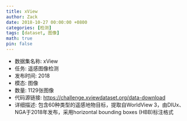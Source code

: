```yaml
---
title: xView
author: Zack
date: 2018-10-27 00:00:00 +0800
categories: [检测]
tags: [dataset, 图像]
math: true
pin: false
---
```

- 数据集名称: xView
- 任务: 遥感图像检测
- 发布时间: 2018
- 模态: 图像
- 数量: 1129张图像
- 代码源链接: https://challenge.xviewdataset.org/data-download
- 详细描述: 包含60种类型的遥感地物目标，提取自WorldView 3，由DIUx、NGA于2018年发布，采用horizontal bounding boxes (HBB)标注格式
